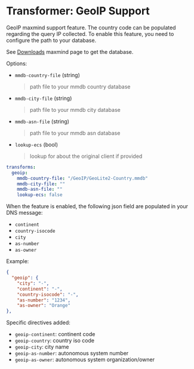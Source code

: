 # Transformer: GeoIP Support

GeoIP maxmind support feature.
The country code can be populated regarding the query IP collected.
To enable this feature, you need to configure the path to your database.

See [Downloads](https://www.maxmind.com/en/accounts/current/geoip/downloads) maxmind page to get the database.

Options:

* `mmdb-country-file` (string)
  > path file to your mmdb country database

* `mmdb-city-file` (string)
  > path file to your mmdb city database

* `mmdb-asn-file` (string)
  > path file to your mmdb asn database

* `lookup-ecs` (bool)
  > lookup for about the original client if provided

```yaml
transforms:
  geoip:
    mmdb-country-file: "/GeoIP/GeoLite2-Country.mmdb"
    mmdb-city-file: ""
    mmdb-asn-file: ""
    lookup-ecs: false
```

When the feature is enabled, the following json field are populated in your DNS message:

* `continent`
* `country-isocode`
* `city`
* `as-number`
* `as-owner`

Example:

```json
{
  "geoip": {
    "city": "-",
    "continent": "-",
    "country-isocode": "-",
    "as-number": "1234",
    "as-owner": "Orange"
},
```

Specific directives added:

* `geoip-continent`: continent code
* `geoip-country`: country iso code
* `geoip-city`: city name
* `geoip-as-number`: autonomous system number
* `geoip-as-owner`: autonomous system organization/owner
